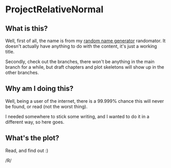 # ProjectRelativeNormal
## What is this?

Well, first of all, the name is from my [random name generator](https://github.com/rollinginsanity/randomator) randomator. It doesn't actually have anything to do with the content, it's just a working title.

Secondly, check out the branches, there won't be anything in the main branch for a while, but draft chapters and plot skeletons will show up in the other branches.

## Why am I doing this?

Well, being a user of the internet, there is a 99.999% chance this will never be found, or read (not the worst thing).

I needed somewhere to stick some writing, and I wanted to do it in a different way, so here goes.

## What's the plot?

Read, and find out :)

/R/